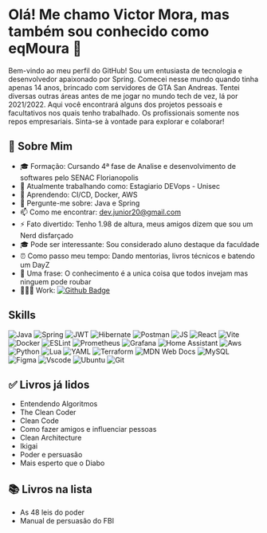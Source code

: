 # Olá! Me chamo Victor Mora, mas também sou conhecido como eqMoura 👋

Bem-vindo ao meu perfil do GitHub! Sou um entusiasta de tecnologia e desenvolvedor apaixonado por Spring. Comecei nesse mundo quando tinha apenas 14 anos, brincado com servidores de GTA San Andreas. Tentei diversas outras áreas antes de me jogar no mundo tech de vez, lá por 2021/2022. Aqui você encontrará alguns dos projetos pessoais e facultativos nos quais tenho trabalhado. Os profissionais somente nos repos empresariais. Sinta-se à vontade para explorar e colaborar!

## 🚀 Sobre Mim
- 🎓 Formação: Cursando 4ª fase de Analise e desenvolvimento de softwares pelo SENAC Florianopolis
- 💼 Atualmente trabalhando como: Estagiario DEVops - Unisec
- 🌱 Aprendendo: CI/CD, Docker, AWS
- 💬 Pergunte-me sobre: Java e Spring
- 📫 Como me encontrar: dev.junior20@gmail.com
- ⚡ Fato divertido: Tenho 1.98 de altura, meus amigos dizem que sou um Nerd disfarçado
- 🎓 Pode ser interessante: Sou considerado aluno destaque da faculdade
- ⏰ Como passo meu tempo: Dando mentorias, livros técnicos e batendo um DayZ
- 🧠 Uma frase: O conhecimento é a unica coisa que todos invejam mas ninguem pode roubar
- 👨🏻‍💻 Work: [![Github Badge](https://img.shields.io/badge/-unisec-6633cc?style=flat-square&logo=Github&logoColor=white&link=http://github.com/unisec)](http://github.com/unisec) 

## Skills
![Java](https://img.shields.io/badge/Java-ED8B00?style=for-the-badge&logo=java&logoColor=white)
![Spring](https://img.shields.io/badge/Spring-6DB33F?style=for-the-badge&logo=spring&logoColor=white)
![JWT](https://img.shields.io/badge/JWT-black?style=for-the-badge&logo=JSON%20web%20tokens)
![Hibernate](https://img.shields.io/badge/Hibernate-59666C?style=for-the-badge&logo=Hibernate&logoColor=white)
![Postman](https://img.shields.io/badge/Postman-FF6C37?style=for-the-badge&logo=postman&logoColor=white)
![JS](https://img.shields.io/badge/JavaScript-F7DF1E?style=for-the-badge&logo=javascript&logoColor=black) 
![React](https://img.shields.io/badge/React-20232A?style=for-the-badge&logo=react&logoColor=61DAFB) 
![Vite](https://img.shields.io/badge/vite-%23646CFF.svg?style=for-the-badge&logo=vite&logoColor=white) 
![Docker](https://img.shields.io/badge/docker-%230db7ed.svg?style=for-the-badge&logo=docker&logoColor=white)
![ESLint](https://img.shields.io/badge/ESLint-4B3263?style=for-the-badge&logo=eslint&logoColor=white)
![Prometheus](https://img.shields.io/badge/Prometheus-E6522C?style=for-the-badge&logo=Prometheus&logoColor=white)
![Grafana](https://img.shields.io/badge/grafana-%23F46800.svg?style=for-the-badge&logo=grafana&logoColor=white)
![Home Assistant](https://img.shields.io/badge/home%20assistant-%2341BDF5.svg?style=for-the-badge&logo=home-assistant&logoColor=white)
![Aws](https://img.shields.io/badge/Amazon_AWS-232F3E?style=for-the-badge&logo=amazon-aws&logoColor=white) 
![Python](https://img.shields.io/badge/Python-3776AB?style=for-the-badge&logo=python&logoColor=white) 
![Lua](https://img.shields.io/badge/lua-%232C2D72.svg?style=for-the-badge&logo=lua&logoColor=white)
![YAML](https://img.shields.io/badge/yaml-%23ffffff.svg?style=for-the-badge&logo=yaml&logoColor=151515)
![Terraform](https://img.shields.io/badge/terraform-%235835CC.svg?style=for-the-badge&logo=terraform&logoColor=white)
![MDN Web Docs](https://img.shields.io/badge/MDN_Web_Docs-black?style=for-the-badge&logo=mdnwebdocs&logoColor=white)
![MySQL](https://img.shields.io/badge/mysql-4479A1.svg?style=for-the-badge&logo=mysql&logoColor=white) 
![Figma](https://img.shields.io/badge/figma-%23F24E1E.svg?style=for-the-badge&logo=figma&logoColor=white) 
![Vscode](https://img.shields.io/badge/Visual_Studio_Code-0078D4?style=for-the-badge&logo=visual%20studio%20code&logoColor=white) 
![Ubuntu](https://img.shields.io/badge/Ubuntu-E95420?style=for-the-badge&logo=ubuntu&logoColor=white) 
![Git](https://img.shields.io/badge/-%20%20%20GIT-black?style=for-the-badge&logo=git)

## ✅ Livros já lidos
- Entendendo Algoritmos
- The Clean Coder
- Clean Code
- Como fazer amigos e influenciar pessoas
- Clean Architecture
- Ikigai
- Poder e persuasão
- Mais esperto que o Diabo

## 📚 Livros na lista
- As 48 leis do poder
- Manual de persuasão do FBI

